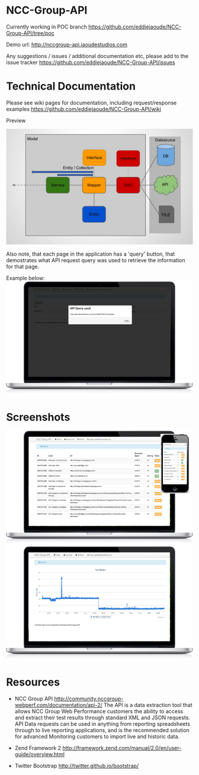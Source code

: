 NCC-Group-API
=============
Currently working in POC branch https://github.com/eddiejaoude/NCC-Group-API/tree/poc

Demo url: http://nccgroup-api.jaoudestudios.com 

Any suggestions / issues / additional documentation etc, please add to the issue tracker https://github.com/eddiejaoude/NCC-Group-API/issues 

Technical Documentation
=======================
Please see wiki pages for documentation, including request/response examples
https://github.com/eddiejaoude/NCC-Group-API/wiki

Preview

![Model Architecture](/screenshots/model.png "Model Architecture")

Also note, that each page in the application has a 'query' button, that demostrates what API request query was used to retrieve the information for that page.

Example below:
![API Query Button](/screenshots/nccgroup-api-query-button.png "API Query Button")

Screenshots
===========

![Screenshot 1](/screenshots/nccgroup-api-mac-iphone.png "Screenshot 1")
![Screenshot 2](/screenshots/nccgroup-api-mac-graph.png "Screenshot 2")


Resources
=========

* NCC Group API http://community.nccgroup-webperf.com/documentation/api-2/
The API is a data extraction tool that allows NCC Group Web Performance customers the ability to access and extract their test results through standard XML and JSON requests. API Data requests can be used in anything from reporting spreadsheets through to live reporting applications, and is the recommended solution for advanced Monitoring customers to import live and historic data.

* Zend Framework 2 http://framework.zend.com/manual/2.0/en/user-guide/overview.html
* Twitter Bootstrap http://twitter.github.io/bootstrap/
